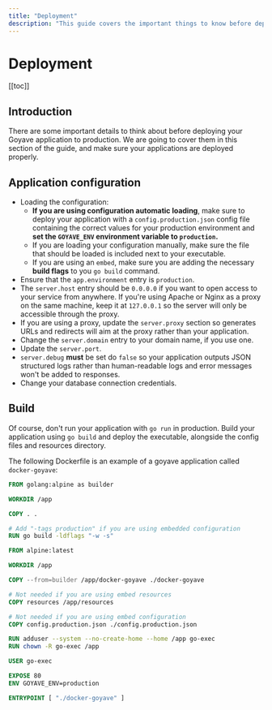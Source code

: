 ```yaml
---
title: "Deployment"
description: "This guide covers the important things to know before deploying a Goyave application"
---
```


# Deployment

[[toc]]

## Introduction

There are some important details to think about before deploying your Goyave application to production. We are going to cover them in this section of the guide, and make sure your applications are deployed properly.

## Application configuration


- Loading the configuration:
	- **If you are using configuration automatic loading**, make sure to deploy your application with a `config.production.json` config file containing the correct values for your production environment and **set the `GOYAVE_ENV` environment variable to `production`.**
	- If you are loading your configuration manually, make sure the file that should be loaded is included next to your executable.
	- If you are using an `embed`, make sure you are adding the necessary **build flags** to you `go build` command.
- Ensure that the `app.environment` entry is `production`.
- The `server.host` entry should be `0.0.0.0` if you want to open access to your service from anywhere. If you're using Apache or Nginx as a proxy on the same machine, keep it at `127.0.0.1` so the server will only be accessible through the proxy.
- If you are using a proxy, update the `server.proxy` section so generates URLs and redirects will aim at the proxy rather than your application. 
- Change the `server.domain` entry to your domain name, if you use one.
- Update the `server.port`.
- `server.debug` **must** be set do `false` so your application outputs JSON structured logs rather than human-readable logs and error messages won't be added to responses.
- Change your database connection credentials.

## Build

Of course, don't run your application with `go run` in production. Build your application using `go build` and deploy the executable, alongside the config files and resources directory.

The following Dockerfile is an example of a goyave application called `docker-goyave`:
```Dockerfile
FROM golang:alpine as builder

WORKDIR /app

COPY . .

# Add "-tags production" if you are using embedded configuration
RUN go build -ldflags "-w -s"

FROM alpine:latest

WORKDIR /app

COPY --from=builder /app/docker-goyave ./docker-goyave

# Not needed if you are using embed resources
COPY resources /app/resources 

# Not needed if you are using embed configuration
COPY config.production.json ./config.production.json

RUN adduser --system --no-create-home --home /app go-exec 
RUN chown -R go-exec /app

USER go-exec

EXPOSE 80
ENV GOYAVE_ENV=production

ENTRYPOINT [ "./docker-goyave" ]
```
